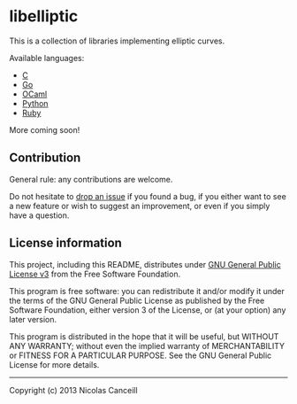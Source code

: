 # libelliptic

This is a collection of libraries implementing elliptic curves.

Available languages:

* [C](https://github.com/ncanceill/libelliptic/tree/master/c)
* [Go](https://github.com/ncanceill/libelliptic/tree/master/go)
* [OCaml](https://github.com/ncanceill/libelliptic/tree/master/ocaml)
* [Python](https://github.com/ncanceill/libelliptic/tree/master/python)
* [Ruby](https://github.com/ncanceill/libelliptic/tree/master/ruby)

More coming soon!

## Contribution

General rule: any contributions are welcome.

Do not hesitate to [drop an issue](https://github.com/ncanceill/libelliptic/issues/new) if you found a bug, if you either want to see a new feature or wish to suggest an improvement, or even if you simply have a question.

## License information

This project, including this README, distributes under [GNU General Public License v3](https://github.com/ncanceill/libelliptic/blob/master/LICENSE.md) from the Free Software Foundation.

This program is free software: you can redistribute it and/or modify it under the terms of the GNU General Public License as published by the Free Software Foundation, either version 3 of the License, or (at your option) any later version.

This program is distributed in the hope that it will be useful, but WITHOUT ANY WARRANTY; without even the implied warranty of MERCHANTABILITY or FITNESS FOR A PARTICULAR PURPOSE.  See the GNU General Public License for more details.

***

Copyright (c) 2013 Nicolas Canceill

